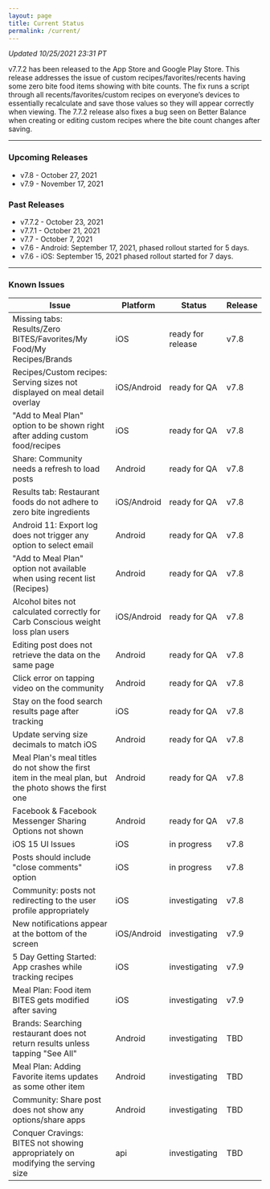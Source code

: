 ```yaml
---
layout: page
title: Current Status
permalink: /current/
---
```


_Updated 10/25/2021 23:31 PT_

v7.7.2 has been released to the App Store and Google Play Store. This release addresses the issue of custom recipes/favorites/recents having some zero bite food items showing with bite counts. The fix runs a script through all recents/favorites/custom recipes on everyone’s devices to essentially recalculate and save those values so they will appear correctly when viewing. The 7.7.2 release also fixes a bug seen on Better Balance when creating or editing custom recipes where the bite count changes after saving.

***

### Upcoming Releases
- v7.8    - October 27, 2021
- v7.9    - November 17, 2021
 
### Past Releases
- v7.7.2  - October 23, 2021
- v7.7.1  - October 21, 2021
- v7.7    - October 7, 2021
- v7.6    - Android: September 17, 2021, phased rollout started for 5 days.
- v7.6    - iOS: September 15, 2021 phased rollout started for 7 days.

***

### Known Issues

|Issue                          |Platform   | Status    | Release           |
| ---                           | ---       | ---       | ---               |
|Missing tabs: Results/Zero BITES/Favorites/My Food/My Recipes/Brands |iOS|ready for release| v7.8|
|Recipes/Custom recipes: Serving sizes not displayed on meal detail overlay |iOS/Android|ready for QA| v7.8|
|"Add to Meal Plan" option to be shown right after adding custom food/recipes |iOS|ready for QA| v7.8|
|Share: Community needs a refresh to load posts |Android|ready for QA| v7.8|
|Results tab: Restaurant foods do not adhere to zero bite ingredients |iOS/Android|ready for QA| v7.8|
|Android 11: Export log does not trigger any option to select email |Android|ready for QA| v7.8|
|"Add to Meal Plan" option not available when using recent list (Recipes) |Android|ready for QA| v7.8|
|Alcohol bites not calculated correctly for Carb Conscious weight loss plan users |iOS/Android|ready for QA| v7.8|
|Editing post does not retrieve the data on the same page |Android|ready for QA| v7.8|
|Click error on tapping video on the community |Android|ready for QA| v7.8|
|Stay on the food search results page after tracking|iOS|ready for QA| v7.8|
|Update serving size decimals to match iOS|Android|ready for QA| v7.8|
|Meal Plan's meal titles do not show the first item in the meal plan, but the photo shows the first one |Android|ready for QA| v7.8|
|Facebook & Facebook Messenger Sharing Options not shown  |Android|ready for QA| v7.8|
|iOS 15 UI Issues|iOS|in progress| v7.8|
|Posts should include "close comments" option |iOS|in progress| v7.8|
|Community: posts not redirecting to the user profile appropriately |iOS|investigating| v7.8|
|New notifications appear at the bottom of the screen |iOS/Android|investigating| v7.9|
|5 Day Getting Started: App crashes while tracking recipes |iOS|investigating| v7.9|
|Meal Plan: Food item BITES gets modified after saving|iOS|investigating| v7.9|
|Brands: Searching restaurant does not return results unless tapping "See All"|Android|investigating| TBD|
|Meal Plan: Adding Favorite items updates as some other item|Android|investigating| TBD|
|Community: Share post does not show any options/share apps|Android|investigating| TBD|
|Conquer Cravings: BITES not showing appropriately on modifying the serving size|api|investigating| TBD|
